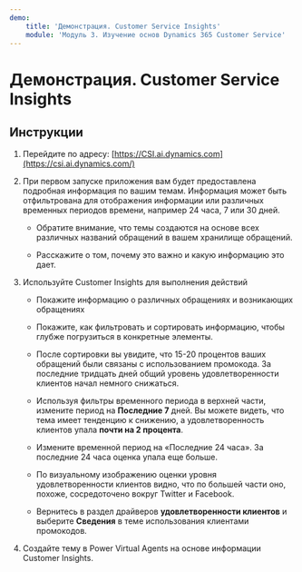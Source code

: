 ```yaml
---
demo:
    title: 'Демонстрация. Customer Service Insights'
    module: 'Модуль 3. Изучение основ Dynamics 365 Customer Service'
---
```


# Демонстрация. Customer Service Insights

## Инструкции

1. Перейдите по адресу: [https://CSI.ai.dynamics.com](https://csi.ai.dynamics.com/) 

2. При первом запуске приложения вам будет предоставлена подробная информация по вашим темам. Информация может быть отфильтрована для отображения информации или различных временных периодов времени, например 24 часа, 7 или 30 дней. 

	- Обратите внимание, что темы создаются на основе всех различных названий обращений в вашем хранилище обращений. 

	- Расскажите о том, почему это важно и какую информацию это дает. 

3. Используйте Customer Insights для выполнения действий

	- Покажите информацию о различных обращениях и возникающих обращениях

	- Покажите, как фильтровать и сортировать информацию, чтобы глубже погрузиться в конкретные элементы. 

	- После сортировки вы увидите, что 15-20 процентов ваших обращений были связаны с использованием промокода. За последние тридцать дней общий уровень удовлетворенности клиентов начал немного снижаться. 

	- Используя фильтры временного периода в верхней части, измените период на **Последние 7** дней. Вы можете видеть, что тема имеет тенденцию к снижению, а удовлетворенность клиентов упала **почти на 2 процента**. 

	- Измените временной период на «Последние 24 часа». За последние 24 часа оценка упала еще больше. 

	- По визуальному изображению оценки уровня удовлетворенности клиентов видно, что по большей части оно, похоже, сосредоточено вокруг Twitter и Facebook. 

	- Вернитесь в раздел драйверов **удовлетворенности клиентов** и выберите **Сведения** в теме использования клиентами промокодов. 

4. Создайте тему в Power Virtual Agents на основе информации Customer Insights. 
